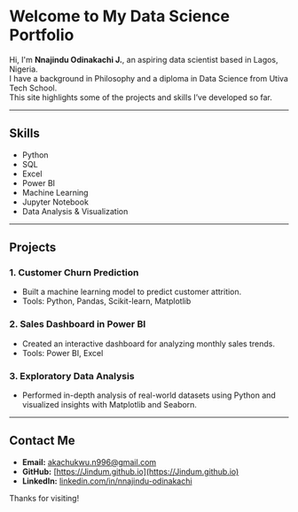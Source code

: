 # Welcome to My Data Science Portfolio

Hi, I'm **Nnajindu Odinakachi J.**, an aspiring data scientist based in Lagos, Nigeria.  
I have a background in Philosophy and a diploma in Data Science from Utiva Tech School.  
This site highlights some of the projects and skills I’ve developed so far.

---

## Skills
- Python
- SQL
- Excel
- Power BI
- Machine Learning
- Jupyter Notebook
- Data Analysis & Visualization

---

## Projects

### 1. **Customer Churn Prediction**
- Built a machine learning model to predict customer attrition.
- Tools: Python, Pandas, Scikit-learn, Matplotlib

### 2. **Sales Dashboard in Power BI**
- Created an interactive dashboard for analyzing monthly sales trends.
- Tools: Power BI, Excel

### 3. **Exploratory Data Analysis**
- Performed in-depth analysis of real-world datasets using Python and visualized insights with Matplotlib and Seaborn.

---

## Contact Me

- **Email:** [akachukwu.n996@gmail.com](mailto:akachukwu.n996@gmail.com)
- **GitHub:** [https://Jindum.github.io](https://Jindum.github.io)
- **LinkedIn:** [linkedin.com/in/nnajindu-odinakachi](https://www.linkedin.com/in/nnajindu-odinakachi)

Thanks for visiting!


